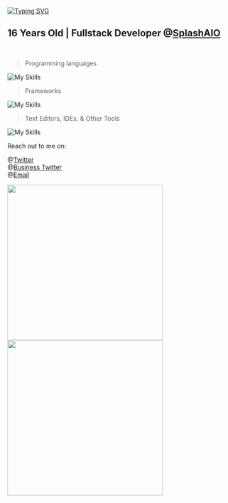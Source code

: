 <a href="https://git.io/typing-svg"><img src="https://readme-typing-svg.herokuapp.com?font=Fira+Code&weight=800&size=40&duration=3000&pause=1000&width=470&lines=Whats+up!+I'm+Cyrus" alt="Typing SVG" /></a>

<h2 style="border: hidden;">16 Years Old | Fullstack Developer @<a href="https://splashbots.hyper.co/">SplashAIO</a></h2>
<h2><img src="https://komarev.com/ghpvc/?username=TrustyJar" alt=""></h2>

> Programming languages

![My Skills](https://skillicons.dev/icons?i=nodejs,js,ts,python,html,css,go,java)

> Frameworks

![My Skills](https://skillicons.dev/icons?i=express,flask,react,electron,gcp,aws,heroku,git,mongodb)

> Text Editors, IDEs, & Other Tools

![My Skills](https://skillicons.dev/icons?i=vscode,idea,figma)

Reach out to me on:

@[Twitter](https://twitter.com/TrustyJar1234) <br>
@[Business Twitter](https://twitter.com/splash_aio) <br>
@[Email](mailto:cyrus.naficy@gmail.com) <br>

<img src="https://wakatime.com/share/@70382529-6aad-4c01-9b85-9e429842bf84/82817e08-cb0d-4f61-9164-8ec981783078.svg" width="350" height="350"><img src="https://wakatime.com/share/@70382529-6aad-4c01-9b85-9e429842bf84/d7e18e4c-de1f-4b5f-a44b-88ad64c7228d.svg" width="350" height="350">
